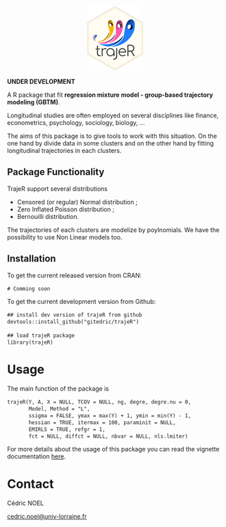 <p align="center">
  <img src="inst/logo/logotrajeR.png" height="150" />
</p>

**UNDER DEVELOPMENT**

 A R package that fit **regression mixture model - group-based trajectory modeling (GBTM)**. 

Longitudinal studies are often employed on several disciplines like finance, econometrics, psychology, sociology, biology,  ...

The aims of this package is to give tools to work with this situation. On the one hand by divide data in some clusters and on the other hand by fitting longitudinal trajectories in each clusters.

## Package Functionality


TrajeR support several distributions 

- Censored (or regular) Normal distribution ;
- Zero Inflated Poisson distribution ;
- Bernouilli distribution.

The trajectories of each clusters are modelize by poylnomials. We have the possibility to use Non Linear models too.

## Installation

To get the current released version from CRAN:

```{r}
# Comming soon
```

To get the current development version from Github:


```{r}
## install dev version of trajeR from github
devtools::install_github("gitedric/trajeR")

## load trajeR package
library(trajeR)
```

# Usage
The main function of the package is 

```{r}
trajeR(Y, A, X = NULL, TCOV = NULL, ng, degre, degre.nu = 0, 
       Model, Method = "L", 
       ssigma = FALSE, ymax = max(Y) + 1, ymin = min(Y) - 1,
       hessian = TRUE, itermax = 100, paraminit = NULL, 
       EMIRLS = TRUE, refgr = 1,
       fct = NULL, diffct = NULL, nbvar = NULL, nls.lmiter)
```

For more details about the usage of this package you can read the vignette documentation  [here](/vignettes/trajeR_vignette.pdf).

# Contact

Cédric NOEL

cedric.noel@univ-lorraine.fr
